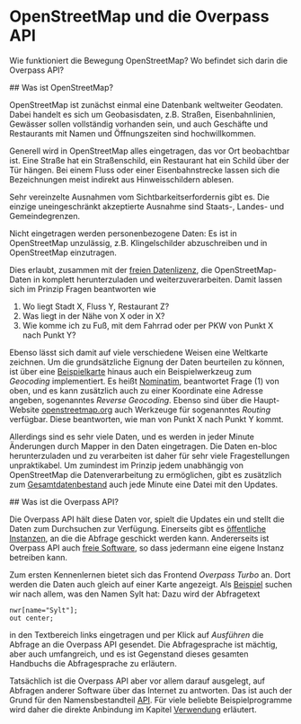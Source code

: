 OpenStreetMap und die Overpass API
==================================

Wie funktioniert die Bewegung OpenStreetMap?
Wo befindet sich darin die Overpass API?

<a name="osm"/>
## Was ist OpenStreetMap?

OpenStreetMap ist zunächst einmal eine Datenbank weltweiter Geodaten.
Dabei handelt es sich um Geobasisdaten,
z.B. Straßen, Eisenbahnlinien, Gewässer sollen vollständig vorhanden sein,
und auch Geschäfte und Restaurants mit Namen und Öffnungszeiten sind hochwillkommen.

Generell wird in OpenStreetMap alles eingetragen,
das vor Ort beobachtbar ist.
Eine Straße hat ein Straßenschild, ein Restaurant hat ein Schild über der Tür hängen.
Bei einem Fluss oder einer Eisenbahnstrecke lassen sich die Bezeichnungen meist indirekt aus Hinweisschildern ablesen.

Sehr vereinzelte Ausnahmen vom Sichtbarkeitserfordernis gibt es.
Die einzige uneingeschränkt akzeptierte Ausnahme sind Staats-, Landes- und Gemeindegrenzen.

Nicht eingetragen werden personenbezogene Daten:
Es ist in OpenStreetMap unzulässig,
z.B. Klingelschilder abzuschreiben und in OpenStreetMap einzutragen.

Dies erlaubt, zusammen mit der [freien Datenlizenz](https://wiki.osmfoundation.org/wiki/Licence),
die OpenStreetMap-Daten in komplett herunterzuladen und weiterzuverarbeiten.
Damit lassen sich im Prinzip Fragen beantworten wie

1. Wo liegt Stadt X, Fluss Y, Restaurant Z?
1. Was liegt in der Nähe von X oder in X?
1. Wie komme ich zu Fuß, mit dem Fahrrad oder per PKW von Punkt X nach Punkt Y?

Ebenso lässt sich damit auf viele verschiedene Weisen eine Weltkarte zeichnen.
Um die grundsätzliche Eignung der Daten beurteilen zu können,
ist über eine [Beispielkarte](https://openstreetmap.org) hinaus auch ein Beispielwerkzeug zum _Geocoding_ implementiert.
Es heißt [Nominatim](https://wiki.openstreetmap.org/wiki/Nominatim), beantwortet Frage (1) von oben,
und es kann zusätzlich auch zu einer Koordinate eine Adresse angeben, sogenanntes _Reverse Geocoding_.
Ebenso sind über die Haupt-Website [openstreetmap.org](https://openstreetmap.org/) auch Werkzeuge für sogenanntes _Routing_ verfügbar.
Diese beantworten, wie man von Punkt X nach Punkt Y kommt.

Allerdings sind es sehr viele Daten,
und es werden in jeder Minute Änderungen durch Mapper in den Daten eingetragen.
Die Daten en-bloc herunterzuladen und zu verarbeiten ist daher für sehr viele Fragestellungen unpraktikabel.
Um zumindest im Prinzip jedem unabhängig von OpenStreetMap die Datenverarbeitung zu ermöglichen,
gibt es zusätzlich zum [Gesamtdatenbestand](https://planet.openstreetmap.org/) auch jede Minute eine Datei mit den Updates.

<a name="overpass"/>
## Was ist die Overpass API?

Die Overpass API hält diese Daten vor, spielt die Updates ein
und stellt die Daten zum Durchsuchen zur Verfügung.
Einerseits gibt es [öffentliche Instanzen](https://wiki.openstreetmap.org/wiki/Overpass_API#Public_Overpass_API_instances), an die die Abfrage geschickt werden kann.
Andererseits ist Overpass API auch [freie Software](https://github.com/drolbr/Overpass-API),
so dass jedermann eine eigene Instanz betreiben kann.

Zum ersten Kennenlernen bietet sich das Frontend _Overpass Turbo_ an.
Dort werden die Daten auch gleich auf einer Karte angezeigt.
Als [Beispiel](https://overpass-turbo.eu/?lat=0.0&lon=0.0&zoom=2&Q=nwr%5Bname%3D%22Sylt%22%5D%3B%0Aout%20center%3B) suchen wir nach allem, was den Namen Sylt hat:
Dazu wird der Abfragetext

    nwr[name="Sylt"];
    out center;

in den Textbereich links eingetragen und per Klick auf _Ausführen_ die Abfrage an die Overpass API gesendet.
Die Abfragesprache ist mächtig, aber auch umfangreich,
und es ist Gegenstand dieses gesamten Handbuchs die Abfragesprache zu erläutern.

Tatsächlich ist die Overpass API aber vor allem darauf ausgelegt,
auf Abfragen anderer Software über das Internet zu antworten.
Das ist auch der Grund für den Namensbestandteil [API](https://de.wikipedia.org/wiki/Programmierschnittstelle).
Für viele beliebte Beispielprogramme wird daher die direkte Anbindung im Kapitel [Verwendung](../targets/index.md) erläutert.

<!-- TODO: Rundreise durch die Overpass API -->
